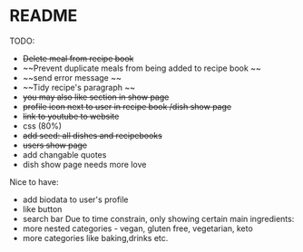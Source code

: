 # README

TODO:
- ~~Delete meal from recipe book~~
- ~~Prevent duplicate meals from being added to recipe book ~~
- ~~send error message ~~
- ~~Tidy recipe's paragraph ~~
- ~~you may also like section in show page~~
- ~~profile icon next to user in recipe book /dish show page~~
- ~~link to youtube to website~~
- css (80%)
- ~~add seed: all dishes and recipebooks~~
- ~~users show page~~
- add changable quotes
- dish show page needs more love



Nice to have:
- add biodata to user's profile
- like button
- search bar 
Due to time constrain, only showing certain main ingredients: 
- more nested categories - vegan, gluten free, vegetarian, keto
- more categories like baking,drinks etc. 

